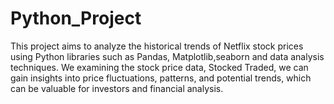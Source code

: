 # Python_Project
This project aims to analyze the historical trends of Netflix stock prices using Python libraries such as Pandas,
Matplotlib,seaborn and data analysis techniques. We examining the stock price data, Stocked Traded, we can gain insights into price fluctuations, patterns, and potential trends, which can be valuable for investors and financial analysis.
